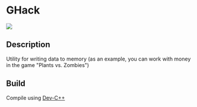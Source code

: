 # GHack
![](https://i.imgur.com/87D0ozC.jpg)
## Description
Utility for writing data to memory (as an example, you can work with money in the game "Plants vs. Zombies")

## Build
Compile using [Dev-C++](https://sourceforge.net/projects/orwelldevcpp/)
